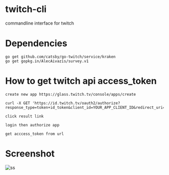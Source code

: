 # twitch-cli
commandline interface for twitch

# Dependencies
```
go get github.com/catsby/go-twitch/service/kraken
go get gopkg.in/AlecAivazis/survey.v1
```

# How to get twitch api access_token
```
create new app https://glass.twitch.tv/console/apps/create

curl -X GET 'https://id.twitch.tv/oauth2/authorize?response_type=token+id_token&client_id=YOUR_APP_CLIENT_ID&redirect_uri=http://localhost&scope=user_read+openid&state=c3ab8aa609ea11e793ae92361f002671'

click result link

login then authorize app

get acccess_token from url
```

# Screenshot
![ss](https://github.com/zerdnem/twitch-cli/blob/master/carbon.png)
